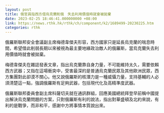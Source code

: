 ```yaml
---
layout: post
title: 俄官員指西方借烏克蘭削俄　失去利用價值時就會被拋棄
date: 2023-02-25 18:46:41.000000000 +08:00
link: https://news.rthk.hk/rthk/ch/component/k2/1689499-20230225.htm
categories: rthk
---
```


俄羅斯聯邦安全會議副主席梅德韋傑夫形容，西方國家只是延長烏克蘭的喘息時間，希望借此削弱長期以來被視為最主要地緣政治敵人的俄羅斯，當烏克蘭失去利用價值時就會被拋棄。

梅德韋傑夫在雜誌發表文章，指出烏克蘭靠自身力量，不可能維持太久，需要依賴西方武器；又指在這場衝突中，受害最深的是普通烏克蘭民眾及其他歐洲民眾，西方集團對此卻漠不關心。他又說俄羅斯的核潛力是一種威懾力量，支持基輔的人必須清楚這一點，強調俄羅斯有足夠武器，包括現代化及高精準度武器。

俄羅斯聯邦委員會副主席科薩切夫就在通訊群組，回應美國總統拜登早前稱中國提出解決烏克蘭問題的方案，只對俄羅斯有利的說法，指出對華盛頓及北約來說，有利的是戰爭，而非和平，感謝中方將事情本質說出來。
